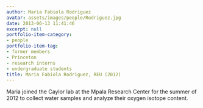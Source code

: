 ```yaml
---
author: Maria Fabiola Rodriguez
avatar: assets/images/people/Rodriguez.jpg
date: 2013-06-13 11:41:46
excerpt: null
portfolio-item-category:
- people
portfolio-item-tag:
- former members
- Princeton
- research interns
- undergraduate students
title: Maria Fabiola Rodriguez, REU (2012)
---
```


Maria joined the Caylor lab at the Mpala Research Center for the summer of 2012 to collect water samples and analyze their oxygen isotope content.